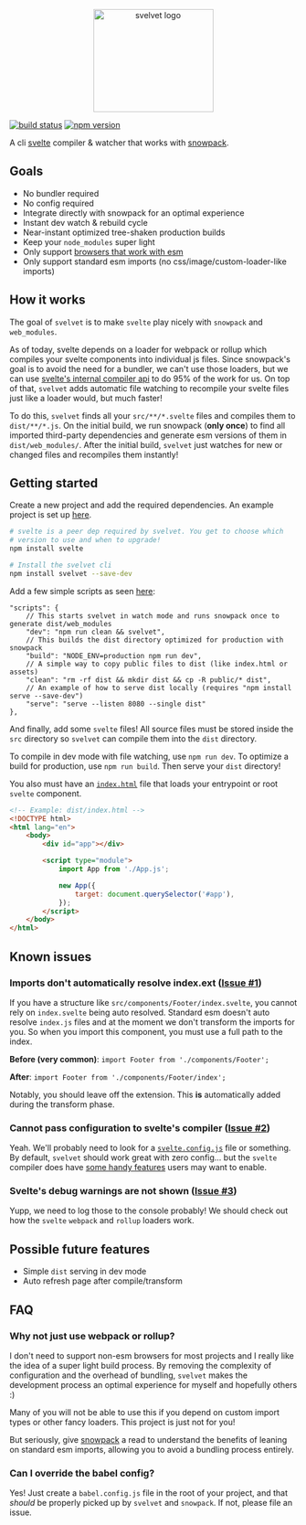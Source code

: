 <p align="center">
  <img height="180" width="210" src="https://user-images.githubusercontent.com/1631044/72686362-de3f2200-3ac1-11ea-9b22-695128fe6f8c.png" alt="svelvet logo">
</p>



[![build status](https://github.com/jakedeichert/svelvet/workflows/CI/badge.svg?branch=master)][github_ci]
[![npm version](https://img.shields.io/npm/v/svelvet)][npm]


A cli [svelte][svelte] compiler & watcher that works with [snowpack][snowpack].




## Goals

* No bundler required
* No config required
* Integrate directly with snowpack for an optimal experience
* Instant dev watch & rebuild cycle
* Near-instant optimized tree-shaken production builds
* Keep your `node_modules` super light
* Only support [browsers that work with esm][browser_esm]
* Only support standard esm imports (no css/image/custom-loader-like imports)




## How it works

The goal of `svelvet` is to make `svelte` play nicely with `snowpack` and `web_modules`.

As of today, svelte depends on a loader for webpack or rollup which compiles your svelte components into individual js files. Since snowpack's goal is to avoid the need for a bundler, we can't use those loaders, but we can use [svelte's internal compiler api][svelte_compiler] to do 95% of the work for us. On top of that, `svelvet` adds automatic file watching to recompile your svelte files just like a loader would, but much faster!

To do this, `svelvet` finds all your `src/**/*.svelte` files and compiles them to `dist/**/*.js`. On the initial build, we run snowpack (**only once**) to find all imported third-party dependencies and generate esm versions of them in `dist/web_modules/`. After the initial build, `svelvet` just watches for new or changed files and recompiles them instantly!




## Getting started

Create a new project and add the required dependencies. An example project is set up [here][basic_example].

~~~sh
# svelte is a peer dep required by svelvet. You get to choose which
# version to use and when to upgrade!
npm install svelte

# Install the svelvet cli
npm install svelvet --save-dev
~~~

Add a few simple scripts as seen [here][basic_example_package]:

~~~jsonc
"scripts": {
    // This starts svelvet in watch mode and runs snowpack once to generate dist/web_modules
    "dev": "npm run clean && svelvet",
    // This builds the dist directory optimized for production with snowpack
    "build": "NODE_ENV=production npm run dev",
    // A simple way to copy public files to dist (like index.html or assets)
    "clean": "rm -rf dist && mkdir dist && cp -R public/* dist",
    // An example of how to serve dist locally (requires "npm install serve --save-dev")
    "serve": "serve --listen 8080 --single dist"
},
~~~

And finally, add some `svelte` files! All source files must be stored inside the `src` directory so `svelvet` can compile them into the `dist` directory.

To compile in dev mode with file watching, use `npm run dev`. To optimize a build for production, use `npm run build`. Then serve your `dist` directory!

You also must have an [`index.html`][basic_example_html] file that loads your entrypoint or root `svelte` component.

~~~html
<!-- Example: dist/index.html -->
<!DOCTYPE html>
<html lang="en">
    <body>
        <div id="app"></div>

        <script type="module">
            import App from './App.js';

            new App({
                target: document.querySelector('#app'),
            });
        </script>
    </body>
</html>
~~~




## Known issues

### Imports don't automatically resolve index.ext ([Issue #1](https://github.com/jakedeichert/svelvet/issues/1))

If you have a structure like `src/components/Footer/index.svelte`, you cannot rely on `index.svelte` being auto resolved. Standard esm doesn't auto resolve `index.js` files and at the moment we don't transform the imports for you. So when you import this component, you must use a full path to the index.

**Before (very common)**: `import Footer from './components/Footer';`

**After**: `import Footer from './components/Footer/index';`

Notably, you should leave off the extension. This **is** automatically added during the transform phase.

### Cannot pass configuration to svelte's compiler ([Issue #2](https://github.com/jakedeichert/svelvet/issues/2))

Yeah. We'll probably need to look for a [`svelte.config.js`](https://github.com/sveltejs/svelte/issues/1101) file or something. By default, `svelvet` should work great with zero config... but the `svelte` compiler does have [some handy features][svelte_compiler] users may want to enable.

### Svelte's debug warnings are not shown ([Issue #3](https://github.com/jakedeichert/svelvet/issues/3))

Yupp, we need to log those to the console probably! We should check out how the `svelte` `webpack` and `rollup` loaders work.




## Possible future features

* Simple `dist` serving in dev mode
* Auto refresh page after compile/transform




## FAQ

### Why not just use webpack or rollup?

I don't need to support non-esm browsers for most projects and I really like the idea of a super light build process. By removing the complexity of configuration and the overhead of bundling, `svelvet` makes the development process an optimal experience for myself and hopefully others :)

Many of you will not be able to use this if you depend on custom import types or other fancy loaders. This project is just not for you!

But seriously, give [snowpack][snowpack_website] a read to understand the benefits of leaning on standard esm imports, allowing you to avoid a bundling process entirely.


### Can I override the babel config?

Yes! Just create a `babel.config.js` file in the root of your project, and that _should_ be properly picked up by `svelvet` and `snowpack`. If not, please file an issue.










[github_ci]: https://github.com/jakedeichert/svelvet/actions?query=workflow%3ACI
[npm]: https://www.npmjs.com/package/svelvet
[svelte]: https://github.com/sveltejs/svelte
[svelte_compiler]: https://svelte.dev/docs#svelte_compile
[snowpack]: https://github.com/pikapkg/snowpack
[snowpack_website]: https://www.snowpack.dev
[browser_esm]: https://caniuse.com/#search=modules
[basic_example]: https://github.com/jakedeichert/svelvet/tree/master/examples/basic
[basic_example_package]: https://github.com/jakedeichert/svelvet/blob/master/examples/basic/package.json
[basic_example_html]: https://github.com/jakedeichert/svelvet/blob/master/examples/basic/public/index.html
